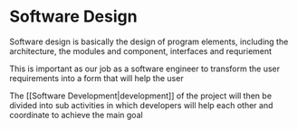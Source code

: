 # Software Design
Software design is basically the design of program elements, including the architecture, the modules and component, interfaces and requriement

This is important as our job as a software engineer to transform the user requirements into a form that will help the user

The [[Software Development|development]] of the project will then be divided into sub activities in which developers will help each other and coordinate to achieve the main goal


